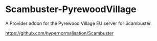 # Scambuster-PyrewoodVillage

A Provider addon for the Pyrewood Village EU server for Scambuster.

https://github.com/hypernormalisation/Scambuster